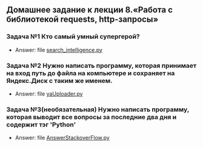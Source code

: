 ## Домашнее задание к лекции 8.«Работа с библиотекой requests, http-запросы»

### Задача №1 Кто самый умный супергерой?
* Answer: file [search_intelligence.py](search_intelligence.py)

### Задача №2  Нужно написать программу, которая принимает на вход путь до файла на компьютере и сохраняет на Яндекс.Диск с таким же именем.
* Answer: file [yaUploader.py](yaUploader.py)

### Задача №3(необязательная) Нужно написать программу, которая выводит все вопросы за последние два дня и содержит тэг 'Python'
* Answer: file [AnswerStackoverFlow.py](AnswerStackoverFlow.py)
